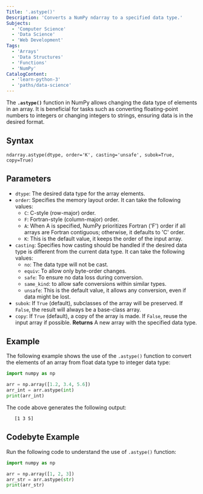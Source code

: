 ```yaml
---
Title: '.astype()'
Description: 'Converts a NumPy ndarray to a specified data type.'
Subjects:
  - 'Computer Science'
  - 'Data Science'
  - 'Web Development'
Tags:
  - 'Arrays'
  - 'Data Structures'
  - 'Functions'
  - 'NumPy'
CatalogContent:
  - 'learn-python-3'
  - 'paths/data-science'
---
```


The **`.astype()`** function in NumPy allows changing the data type of elements in an array. It is beneficial for tasks such as converting floating-point numbers to integers or changing integers to strings, ensuring data is in the desired format.

## Syntax

```psuedo
ndarray.astype(dtype, order='K', casting='unsafe', subok=True, copy=True)
```

## Parameters

- `dtype`: The desired data type for the array elements.
- `order`: Specifies the memory layout order. It can take the following values:
  - `C`: C-style (row-major) order.
  - `F`: Fortran-style (column-major) order.
  - `A`: When A is specified, NumPy prioritizes Fortran ('F') order if all arrays are Fortran contiguous; otherwise, it defaults to 'C' order.
  - `K`: This is the default value, it keeps the order of the input array.
- `casting`: Specifies how casting should be handled if the desired data type is different from the current data type. It can take the following values:
  - `no`: The data type will not be cast.
  - `equiv`: To allow only byte-order changes.
  - `safe`: To ensure no data loss during conversion.
  - `same_kind`: to allow safe conversions within similar types.
  - `unsafe`: This is the default value, it allows any conversion, even if data might be lost.
- `subok`: If `True` (default), subclasses of the array will be preserved. If `False`, the result will always be a base-class array.
- `copy`: If `True` (default), a copy of the array is made. If `False`, reuse the input array if possible.
**Returns**
A new array with the specified data type.

## Example

The following example shows the use of the `.astype()` function to convert the elements of an array from float data type to integer data type:

   ```py
import numpy as np

arr = np.array([1.2, 3.4, 5.6])
arr_int = arr.astype(int)
print(arr_int)
   ```

The code above generates the following output:

```shell
   [1 3 5]
   ```

## Codebyte Example

Run the following code to understand the use of `.astype()` function:

   ```py
import numpy as np

arr = np.array([1, 2, 3])
arr_str = arr.astype(str)
print(arr_str)
   ```

